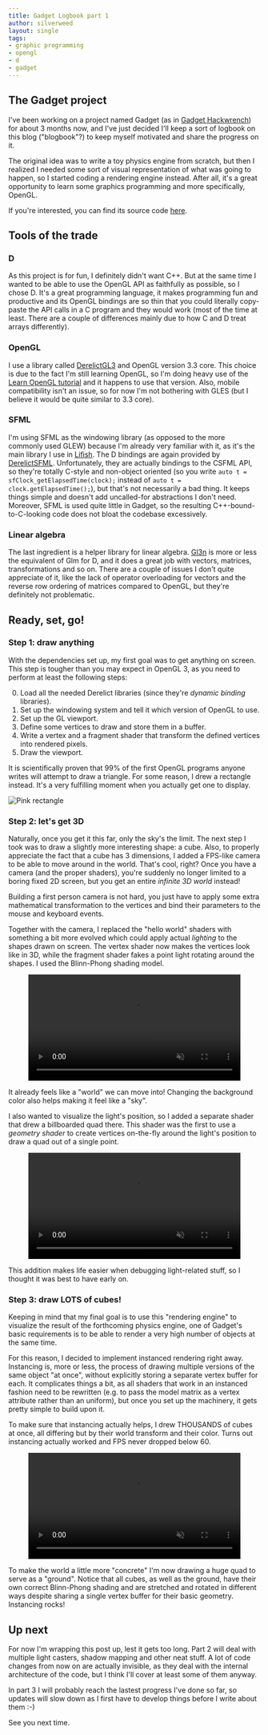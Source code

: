 ```yaml
---
title: Gadget Logbook part 1
author: silverweed
layout: single
tags:  
- graphic programming  
- opengl  
- d  
- gadget  
---
```


## The Gadget project
I've been working on a project named Gadget (as in [Gadget Hackwrench](http://disney.wikia.com/wiki/Gadget_Hackwrench))
for about 3 months now, and I've just decided I'll keep a sort of logbook on this blog ("blogbook"?)
to keep myself motivated and share the progress on it.

The original idea was to write a toy physics engine from scratch, but then I realized I needed some sort
of visual representation of what was going to happen, so I started coding a rendering engine instead.
After all, it's a great opportunity to learn some graphics programming and more specifically, OpenGL.

If you're interested, you can find its source code [here](https://github.com/silverweed/gadget).

## Tools of the trade

### D
As this project is for fun, I definitely didn't want C++. But at the same time I wanted to be able to use the OpenGL
API as faithfully as possible, so I chose D. It's a great programming language, it makes programming fun and productive
and its OpenGL bindings are so thin that you could literally copy-paste the API calls in a C program and they would
work (most of the time at least. There are a couple of differences mainly due to how C and D treat arrays differently).

### OpenGL
I use a library called [DerelictGL3](https://github.com/DerelictOrg/DerelictGL3) and OpenGL version 3.3 core.
This choice is due to the fact I'm still learning OpenGL, so I'm doing heavy use of the [Learn OpenGL tutorial](https://learnopengl.com/)
and it happens to use that version. Also, mobile compatibility isn't an issue, so for now I'm not bothering with
GLES (but I believe it would be quite similar to 3.3 core).

### SFML
I'm using SFML as the windowing library (as opposed to the more commonly used GLEW) because I'm already very familiar
with it, as it's the main library I use in [Lifish](/lifish). The D bindings are again provided by [DerelictSFML](http://derelictorg.github.io/packages/sfml2/).
Unfortunately, they are actually bindings to the CSFML API, so they're totally C-style and non-object oriented 
(so you write `auto t = sfClock_getElapsedTime(clock);` instead of `auto t = clock.getElapsedTime();`), but
that's not necessarily a bad thing. It keeps things simple and doesn't add uncalled-for abstractions I don't need.
Moreover, SFML is used quite little in Gadget, so the resulting C++-bound-to-C-looking code does not bloat the codebase
excessively.

### Linear algebra
The last ingredient is a helper library for linear algebra. [Gl3n](https://github.com/Dav1dde/gl3n) is more or less
the equivalent of Glm for D, and it does a great job with vectors, matrices, transformations and so on.
There are a couple of issues I don't quite appreciate of it, like the lack of operator overloading for vectors and
the reverse row ordering of matrices compared to OpenGL, but they're definitely not problematic.

## Ready, set, go!

### Step 1: draw anything
With the dependencies set up, my first goal was to get anything on screen. This step is tougher than you may expect in
OpenGL 3, as you need to perform at least the following steps:

0. Load all the needed Derelict libraries (since they're *dynamic binding* libraries).  
1. Set up the windowing system and tell it which version of OpenGL to use.  
2. Set up the GL viewport.  
3. Define some vertices to draw and store them in a buffer.  
4. Write a vertex and a fragment shader that transform the defined vertices into rendered pixels.  
5. Draw the viewport.

It is scientifically proven that 99% of the first OpenGL programs anyone writes will attempt to draw a triangle.
For some reason, I drew a rectangle instead. It's a very fulfilling moment when you actually get one to display.

![Pink rectangle](/assets/img/gadget/rectangle.png)

### Step 2: let's get 3D
Naturally, once you get it this far, only the sky's the limit. The next step I took was to draw a slightly more
interesting shape: a cube.
Also, to properly appreciate the fact that a cube has 3 dimensions, I added a FPS-like camera to be able to move
around in the world. That's cool, right? Once you have a camera (and the proper shaders), you're suddenly no longer limited
to a boring fixed 2D screen, but you get an entire *infinite 3D world* instead!

Building a first person camera is not hard, you just have to apply some extra mathematical transformation to the vertices
and bind their parameters to the mouse and keyboard events.

Together with the camera, I replaced the "hello world" shaders with something a bit more evolved which could apply
actual *lighting* to the shapes drawn on screen. The vertex shader now makes the vertices look like in 3D, while the
fragment shader fakes a point light rotating around the shapes. I used the Blinn-Phong shading model.

<figure>
  <a href='/assets/video/gadget/cube.webm'>
    <video style='width: 100%' src='/assets/video/gadget/cube.webm' alt='Cube' loop muted preload autoplay>
      Your browser does not support HTML5.
    </video>
  </a>
</figure>

It already feels like a "world" we can move into! Changing the background color also helps making it feel like a "sky".

I also wanted to visualize the light's position, so I added a separate shader that drew a billboarded quad there.
This shader was the first to use a *geometry shader* to create vertices on-the-fly around the light's position to
draw a quad out of a single point.

<figure>
  <a href='/assets/video/gadget/lightgizmo.webm'>
    <video style='width: 100%' src='/assets/video/gadget/lightgizmo.webm' alt='Light gizmo' loop muted preload autoplay>
      Your browser does not support HTML5.
    </video>
  </a>
</figure>

This addition makes life easier when debugging light-related stuff, so I thought it was best to have early on.

### Step 3: draw LOTS of cubes!
Keeping in mind that my final goal is to use this "rendering engine" to visualize the result of the forthcoming physics
engine, one of Gadget's basic requirements is to be able to render a very high number of objects at the same time.

For this reason, I decided to implement instanced rendering right away. Instancing is, more or less,
the process of drawing multiple versions of the same object "at once", without explicitly storing a separate
vertex buffer for each. It complicates things a bit, as all shaders that work in an instanced fashion need to be rewritten
(e.g. to pass the model matrix as a vertex attribute rather than an uniform), but once you set up the machinery, it
gets pretty simple to build upon it.

To make sure that instancing actually helps, I drew THOUSANDS of cubes at once, all differing but by their world 
transform and their color. Turns out instancing actually worked and FPS never dropped below 60.

<figure>
  <a href='/assets/video/gadget/instancedcubes.webm'>
    <video style='width: 100%' src='/assets/video/gadget/instancedcubes.webm' alt='Instanced cubes' loop muted preload autoplay>
      Your browser does not support HTML5.
    </video>
  </a>
</figure>

To make the world a little more "concrete" I'm now drawing a huge quad to serve as a "ground". Notice that all cubes,
as well as the ground, have their own correct Blinn-Phong shading and are stretched and rotated in different ways
despite sharing a single vertex buffer for their basic geometry. Instancing rocks!

## Up next
For now I'm wrapping this post up, lest it gets too long. Part 2 will deal with multiple light casters, shadow mapping
and other neat stuff. A lot of code changes from now on are actually invisible, as they deal with the internal
architecture of the code, but I think I'll cover at least some of them anyway.

In part 3 I will probably reach the lastest progress I've done so far, so updates will slow down as I first have to
develop things before I write about them :-)

See you next time.
